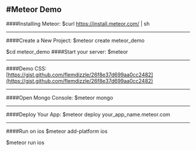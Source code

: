#Meteor Demo
---
####Installing Meteor:
$curl https://install.meteor.com/ | sh

---
####Create a New Project:
$meteor create meteor_demo

$cd meteor_demo
####Start your server:
$meteor

---
####Demo CSS:
[https://gist.github.com/flemdizzle/26f8e37d699aa0cc2482](https://gist.github.com/flemdizzle/26f8e37d699aa0cc2482)

---
####Open Mongo Console:
$meteor mongo

---
####Deploy Your App:
$meteor deploy your_app_name.meteor.com

---
####Run on ios
$meteor add-platform ios

$meteor run ios